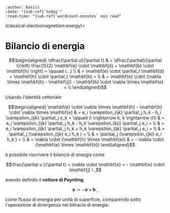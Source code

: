```{article-info}
:author: basics
:date: "{sub-ref}`today`"
:read-time: "{sub-ref}`wordcount-minutes` min read"
```

(classical-electromagnetism:energy)=
# Bilancio di energia

$$\begin{aligned}
\dfrac{\partial u}{\partial t} & = \dfrac{\partial}{\partial t}\left( \frac{1}{2} \mathbf{e} \cdot \mathbf{d} + \mathbf{b} \cdot \mathbf{h} \right) =  \qquad (...) \\
& = \mathbf{e} \cdot \partial_t \mathbf{d} + \mathbf{h} \cdot \partial_t \mathbf{b} = \\
& = \mathbf{e} \cdot (\nabla \times \mathbf{h} - \mathbf{j}) - \mathbf{h} \cdot \nabla \times \mathbf{e} = \\
\end{aligned}$$

Usando l'identità vettoriale 

$$\begin{aligned}
\mathbf{e} \cdot \nabla \times \mathbf{h} - \mathbf{h} \cdot \nabla \times \mathbf{e} & = e_i \varepsilon_{ijk} \partial_j h_k - h_i \varepsilon_{ijk} \partial_j e_k = \qquad (i \rightarrow k, k \rightarrow i)\\
& = e_i \varepsilon_{ijk} \partial_j h_k - h_k \varepsilon_{kji} \partial_j e_i = \\
& = e_i \varepsilon_{ijk} \partial_j h_k + h_k \varepsilon_{ijk} \partial_j e_i = \\
& =  \partial_j (\varepsilon_{ijk} e_i  h_k ) = \\
& =  \partial_j (\varepsilon_{jki} e_i  h_k ) = \\
& = \nabla \cdot (\mathbf{h} \times \mathbf{e})
& = - \nabla \cdot (\mathbf{e} \times \mathbf{h})
\end{aligned}$$

è possibile riscrivere il bilancio di energia come

$$\frac{\partial u }{\partial t} + \nabla \cdot \mathbf{s} = - \mathbf{e} \cdot \mathbf{j} \ ,$$

avendo definito il **vettore di Poynting**

$$\mathbf{s} := - \mathbf{e} \times \mathbf{h} \ ,$$

come flusso di energia per unità di superficie, comparendo sotto l'operazione di divergenza nel bilnacio di energia.


